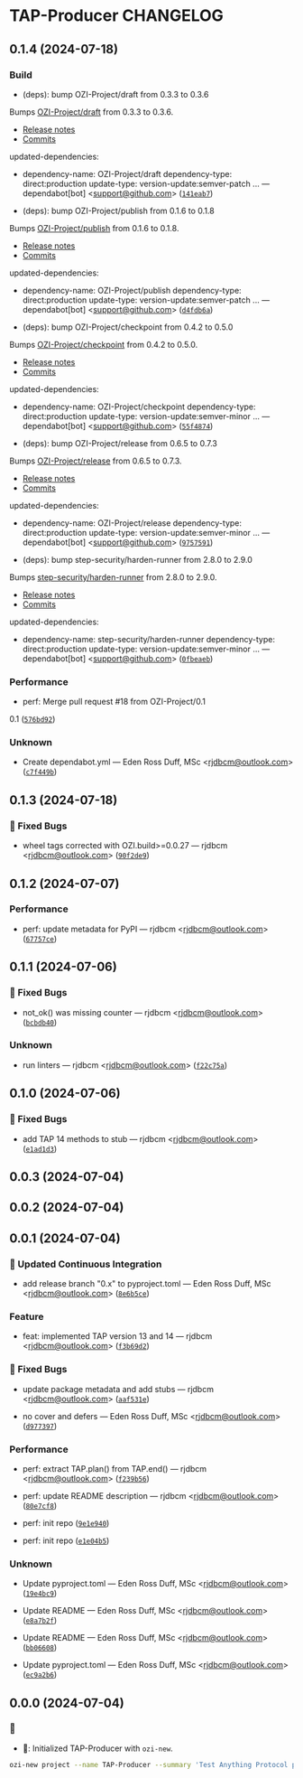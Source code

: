 # TAP-Producer CHANGELOG
## 0.1.4 (2024-07-18)


### Build


* (deps): bump OZI-Project/draft from 0.3.3 to 0.3.6

Bumps [OZI-Project/draft](https://github.com/ozi-project/draft) from 0.3.3 to 0.3.6.
- [Release notes](https://github.com/ozi-project/draft/releases)
- [Commits](https://github.com/ozi-project/draft/compare/0.3.3...0.3.6)


updated-dependencies:
- dependency-name: OZI-Project/draft
  dependency-type: direct:production
  update-type: version-update:semver-patch
... — dependabot[bot] &lt;support@github.com&gt;
([`141eab7`](https://github.com/OZI-Project/TAP-Producer/commit/141eab74b52bd8bc0785c6ac9516e448dfdd705c))

* (deps): bump OZI-Project/publish from 0.1.6 to 0.1.8

Bumps [OZI-Project/publish](https://github.com/ozi-project/publish) from 0.1.6 to 0.1.8.
- [Release notes](https://github.com/ozi-project/publish/releases)
- [Commits](https://github.com/ozi-project/publish/compare/0.1.6...0.1.8)


updated-dependencies:
- dependency-name: OZI-Project/publish
  dependency-type: direct:production
  update-type: version-update:semver-patch
... — dependabot[bot] &lt;support@github.com&gt;
([`d4fdb6a`](https://github.com/OZI-Project/TAP-Producer/commit/d4fdb6a9741326db7fd9e20e4a3784a112f793a1))

* (deps): bump OZI-Project/checkpoint from 0.4.2 to 0.5.0

Bumps [OZI-Project/checkpoint](https://github.com/ozi-project/checkpoint) from 0.4.2 to 0.5.0.
- [Release notes](https://github.com/ozi-project/checkpoint/releases)
- [Commits](https://github.com/ozi-project/checkpoint/compare/0.4.2...0.5.0)


updated-dependencies:
- dependency-name: OZI-Project/checkpoint
  dependency-type: direct:production
  update-type: version-update:semver-minor
... — dependabot[bot] &lt;support@github.com&gt;
([`55f4874`](https://github.com/OZI-Project/TAP-Producer/commit/55f4874d40c9042b2ec4c0033a5c51338c474daf))

* (deps): bump OZI-Project/release from 0.6.5 to 0.7.3

Bumps [OZI-Project/release](https://github.com/ozi-project/release) from 0.6.5 to 0.7.3.
- [Release notes](https://github.com/ozi-project/release/releases)
- [Commits](https://github.com/ozi-project/release/compare/0.6.5...0.7.3)


updated-dependencies:
- dependency-name: OZI-Project/release
  dependency-type: direct:production
  update-type: version-update:semver-minor
... — dependabot[bot] &lt;support@github.com&gt;
([`9757591`](https://github.com/OZI-Project/TAP-Producer/commit/97575910b115dc2d1b984a400614906e36e9ccc2))

* (deps): bump step-security/harden-runner from 2.8.0 to 2.9.0

Bumps [step-security/harden-runner](https://github.com/step-security/harden-runner) from 2.8.0 to 2.9.0.
- [Release notes](https://github.com/step-security/harden-runner/releases)
- [Commits](https://github.com/step-security/harden-runner/compare/v2.8.0...0d381219ddf674d61a7572ddd19d7941e271515c)


updated-dependencies:
- dependency-name: step-security/harden-runner
  dependency-type: direct:production
  update-type: version-update:semver-minor
... — dependabot[bot] &lt;support@github.com&gt;
([`0fbeaeb`](https://github.com/OZI-Project/TAP-Producer/commit/0fbeaeb87a2c92bf43e490c0a16f7179b81f3176))


### Performance


* perf: Merge pull request #18 from OZI-Project/0.1

0.1
([`576bd92`](https://github.com/OZI-Project/TAP-Producer/commit/576bd928b40e62db95c928ff13ef711d4acc5635))


### Unknown


* Create dependabot.yml — Eden Ross Duff, MSc &lt;rjdbcm@outlook.com&gt;
([`c7f449b`](https://github.com/OZI-Project/TAP-Producer/commit/c7f449be1bcdb97353e5149711f45629afa59882))

## 0.1.3 (2024-07-18)


### 🐛 Fixed Bugs

* wheel tags corrected with OZI.build&gt;=0.0.27 — rjdbcm &lt;rjdbcm@outlook.com&gt;
([`90f2de9`](https://github.com/OZI-Project/TAP-Producer/commit/90f2de9e4af4a9a71277c948f26132b422b990d0))

## 0.1.2 (2024-07-07)


### Performance


* perf: update metadata for PyPI — rjdbcm &lt;rjdbcm@outlook.com&gt;
([`67757ce`](https://github.com/OZI-Project/TAP-Producer/commit/67757ce11788e41c3fae43cc55fa8e9b669b997c))

## 0.1.1 (2024-07-06)


### 🐛 Fixed Bugs

* not_ok() was missing counter — rjdbcm &lt;rjdbcm@outlook.com&gt;
([`bcbdb40`](https://github.com/OZI-Project/TAP-Producer/commit/bcbdb4019cd6c854b4a39c8b6a2e757fc18349b8))


### Unknown


* run linters — rjdbcm &lt;rjdbcm@outlook.com&gt;
([`f22c75a`](https://github.com/OZI-Project/TAP-Producer/commit/f22c75a6b3f506ca23adb8ec4269f67707f08bfb))

## 0.1.0 (2024-07-06)


### 🐛 Fixed Bugs

* add TAP 14 methods to stub — rjdbcm &lt;rjdbcm@outlook.com&gt;
([`e1ad1d3`](https://github.com/OZI-Project/TAP-Producer/commit/e1ad1d3c1482b181b2b66719dabe4259c413e05e))

## 0.0.3 (2024-07-04)

## 0.0.2 (2024-07-04)

## 0.0.1 (2024-07-04)


### 👷 Updated Continuous Integration

* add release branch &#34;0.x&#34; to pyproject.toml — Eden Ross Duff, MSc &lt;rjdbcm@outlook.com&gt;
([`8e6b5ce`](https://github.com/OZI-Project/TAP-Producer/commit/8e6b5ce9e1470bfd062636c2e5de1ded9bdf5fe4))


### Feature


* feat: implemented TAP version 13 and 14 — rjdbcm &lt;rjdbcm@outlook.com&gt;
([`f3b69d2`](https://github.com/OZI-Project/TAP-Producer/commit/f3b69d26573311a9959216670868c7aa34ffb02d))


### 🐛 Fixed Bugs

* update package metadata and add stubs — rjdbcm &lt;rjdbcm@outlook.com&gt;
([`aaf531e`](https://github.com/OZI-Project/TAP-Producer/commit/aaf531e26a5d4f84ec1f3edec251131e94668c2d))

* no cover and defers  — Eden Ross Duff, MSc &lt;rjdbcm@outlook.com&gt;
([`d977397`](https://github.com/OZI-Project/TAP-Producer/commit/d977397789bcad3c3d339433baba92bb14900a43))


### Performance


* perf: extract TAP.plan() from TAP.end() — rjdbcm &lt;rjdbcm@outlook.com&gt;
([`f239b56`](https://github.com/OZI-Project/TAP-Producer/commit/f239b56110b42d34878d3aefeb0a7b04b77715da))

* perf: update README description — rjdbcm &lt;rjdbcm@outlook.com&gt;
([`80e7cf8`](https://github.com/OZI-Project/TAP-Producer/commit/80e7cf8c5ad09963c47525fc21f4a03a84ea0313))

* perf: init repo
([`9e1e940`](https://github.com/OZI-Project/TAP-Producer/commit/9e1e940b9df1799a11c09b3856f062fd0f9e2322))

* perf: init repo
([`e1e04b5`](https://github.com/OZI-Project/TAP-Producer/commit/e1e04b54be9608fc0e0dcb375ea77fd2caeb6ac9))


### Unknown


* Update pyproject.toml — Eden Ross Duff, MSc &lt;rjdbcm@outlook.com&gt;
([`19e4bc9`](https://github.com/OZI-Project/TAP-Producer/commit/19e4bc9017bc0f1f2890187d6edd2ed029eecc33))

* Update README — Eden Ross Duff, MSc &lt;rjdbcm@outlook.com&gt;
([`e8a7b2f`](https://github.com/OZI-Project/TAP-Producer/commit/e8a7b2fd49f95f4deed709c8e28d4ef306f369f5))

* Update README — Eden Ross Duff, MSc &lt;rjdbcm@outlook.com&gt;
([`bb06608`](https://github.com/OZI-Project/TAP-Producer/commit/bb066085e63507008e78057389501b2c2209edab))

* Update pyproject.toml — Eden Ross Duff, MSc &lt;rjdbcm@outlook.com&gt;
([`ec9a2b6`](https://github.com/OZI-Project/TAP-Producer/commit/ec9a2b6cee136e7b958842c0e06e3b823bf93209))


## 0.0.0 (2024-07-04)

### :tada:

* :tada:: Initialized TAP-Producer with ``ozi-new``.

```sh
ozi-new project --name TAP-Producer --summary 'Test Anything Protocol producer API for Python.' --keywords TAP --home-page https://www.oziproject.dev --author 'Eden Ross Duff MSc' --author-email help@oziproject.dev --license 'OSI Approved :: Apache Software License' --license-expression 'Apache-2.0 WITH LLVM-exception' --requires-dist 'typing_extensions;python_version<"3.11"'
```